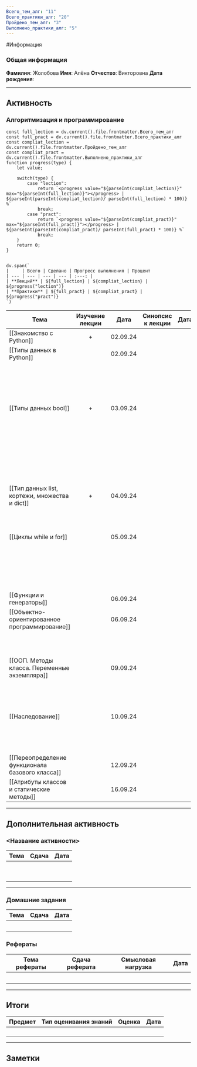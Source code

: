 ```yaml
---
Всего_тем_алг: "11"
Всего_практики_алг: "20"
Пройдено_тем_алг: "3"
Выполнено_практики_алг: "5"
---
```

#Информация
### Общая информация

**Фамилия**: Жолобова
**Имя**: Алёна
**Отчество**: Викторовна
**Дата рождения**: 

---
## Активность
### Алгоритмизация и программирование

```dataviewjs
const full_lection = dv.current().file.frontmatter.Всего_тем_алг
const full_pract = dv.current().file.frontmatter.Всего_практики_алг
const compliat_lection = dv.current().file.frontmatter.Пройдено_тем_алг
const compliat_pract = dv.current().file.frontmatter.Выполнено_практики_алг
function progress(type) {
    let value;
    
    switch(type) {
        case "lection": 
			return `<progress value="${parseInt(compliat_lection)}" max="${parseInt(full_lection)}"></progress> | ${parseInt(parseInt(compliat_lection)/ parseInt(full_lection) * 100)} %`
            break;
        case "pract":
			return `<progress value="${parseInt(compliat_pract)}" max="${parseInt(full_pract)}"></progress> | ${parseInt(parseInt(compliat_pract)/ parseInt(full_pract) * 100)} %`
            break;
    }
    return 0;
}


dv.span(`
|     | Всего | Сделано | Прогресс выполнения | Процент 
| --- | --- | --- | --- | :---: |
| **Лекций** | ${full_lection} | ${compliat_lection} | ${progress("lection")}
| **Практики** | ${full_pract} | ${compliat_pract} | ${progress("pract")}
`)
```

| Тема                                            | Изучение лекции | Дата     | Синопсис к лекции | Дата |                            Практика                            | Дата     |
| ----------------------------------------------- | :-------------: | -------- | :---------------: | ---- | :------------------------------------------------------------: | -------- |
| [[Знакомство с Python]]                         |        +        | 02.09.24 |                   |      |                    [[Задание. Калькулятор]]                    | 13.09.24 |
| [[Типы данных в Python]]                        |                 | 02.09.24 |                   |      |                   [[Задание. Запись строк]]                    |          |
|                                                 |                 |          |                   |      |                   [[Задание. Вывод строки]]                    |          |
|                                                 |                 |          |                   |      |                [[Задание. Работа со строками]]                 |          |
| [[Типы данных bool]]                            |        +        | 03.09.24 |                   |      |              [[Задание. Условная конструкция if]]              | 03.04.24 |
|                                                 |                 |          |                   |      | [[Задание. Условная конструкция if с дополнительными блоками]] | 12.09.24 |
|                                                 |                 |          |                   |      |                [[Задание. Тернарные операторы]]                | 12.09.24 |
| [[Тип данных list, кортежи, множества и dict]]  |        +        | 04.09.24 |                   |      |                   [[Задание. Методы списка]]                   |          |
|                                                 |                 |          |                   |      |                      [[Задание. Словари]]                      | 09.09.24 |
| [[Циклы while и for]]                           |                 | 05.09.24 |                   |      |                [[Задание. Квадрат целых чисел]]                |          |
|                                                 |                 |          |                   |      |                     [[Задание. Цикл for]]                      |          |
|                                                 |                 |          |                   |      |               [[Задание. Сумма квадратов чисел]]               |          |
| [[Функции и генераторы]]                        |                 | 06.09.24 |                   |      |                  [[Задание. Первая функция]]                   |          |
| [[Объектно-ориентированное программирование]]   |                 | 06.09.24 |                   |      |              [[Задание. Создание первого класса]]              |          |
|                                                 |                 |          |                   |      |                [[Задание. Создание класса ООП]]                |          |
| [[ООП. Методы класса. Переменные экземпляра]]   |                 | 09.09.24 |                   |      |             [[Задание. Улучшение первого класса]]              |          |
|                                                 |                 |          |                   |      |                 [[Задание. Интернет-магазин]]                  |          |
| [[Наследование]]                                |                 | 10.09.24 |                   |      |                [[Задание. Наследование класса]]                |          |
|                                                 |                 |          |                   |      |            [[Задание. Множественное наследование]]             |          |
| [[Переопределение функционала базового класса]] |                 | 12.09.24 |                   |      |              [[Задание. Переопределение класса]]               |          |
| [[Атрибуты классов и статические методы]]       |                 | 16.09.24 |                   |      |                                                                |          |

---
## Дополнительная активность

### <Название активности>

| Тема | Сдача | Дата |
| ---- | :---: | :--: |
|      |       |      |
|      |       |      |
|      |       |      |
|      |       |      |
|      |       |      |
|      |       |      |
|      |       |      |
|      |       |      |
|      |       |      |

---
### Домашние задания 

| Тема | Сдача | Дата |
| ---- | :---: | ---- |
|      |       |      |
|      |       |      |
|      |       |      |
|      |       |      |
|      |       |      |

### Рефераты

| Тема рефераты | Сдача реферата | Смысловая нагрузка | Дата |
| ------------- | :------------: | :----------------: | :--: |
|               |                |                    |      |
|               |                |                    |      |
|               |                |                    |      |
|               |                |                    |      |
|               |                |                    |      |

---
## Итоги

| Предмет | Тип оценивания знаний | Оценка | Дата |
| ------- | :-------------------: | :----: | :--: |
|         |                       |        |      |
|         |                       |        |      |
|         |                       |        |      |
|         |                       |        |      |

---
## Заметки